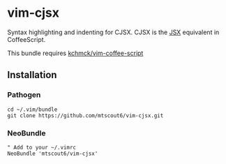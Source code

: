 # vim-cjsx

Syntax highlighting and indenting for CJSX. CJSX is the [JSX](http://facebook.github.io/react/index.html) equivalent in CoffeeScript.

This bundle requires [kchmck/vim-coffee-script](https://github.com/kchmck/vim-coffee-script)

## Installation

### Pathogen
```
cd ~/.vim/bundle
git clone https://github.com/mtscout6/vim-cjsx.git
```

### NeoBundle
```
" Add to your ~/.vimrc
NeoBundle 'mtscout6/vim-cjsx'
```
